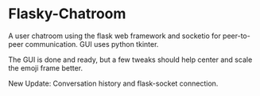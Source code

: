 # Flasky-Chatroom
A user chatroom using the flask web framework and socketio for peer-to-peer communication. GUI uses python tkinter.



The GUI is done and ready, but a few tweaks should help center and scale the emoji frame better. 


New Update: Conversation history and flask-socket connection.


